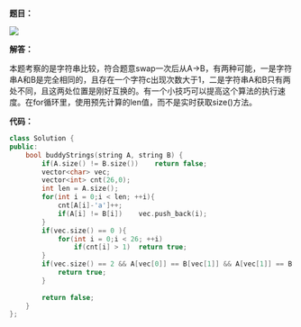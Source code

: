 **题目：**

![](http://p9zl5r4hu.bkt.clouddn.com/2018-09-29leet_859.png)

**解答：**

本题考察的是字符串比较，符合题意swap一次后从A->B，有两种可能，一是字符串A和B是完全相同的，且存在一个字符c出现次数大于1，二是字符串A和B只有两处不同，且这两处位置是刚好互换的。有一个小技巧可以提高这个算法的执行速度。在for循环里，使用预先计算的len值，而不是实时获取size()方法。

**代码：**

```cpp
class Solution {
public:
    bool buddyStrings(string A, string B) {
        if(A.size() != B.size())    return false;
        vector<char> vec;
        vector<int> cnt(26,0);
        int len = A.size();
        for(int i = 0;i < len; ++i){
            cnt[A[i]-'a']++;
            if(A[i] != B[i])    vec.push_back(i);
        }
        if(vec.size() == 0 ){
            for(int i = 0;i < 26; ++i)
                if(cnt[i] > 1)  return true;
        }
        if(vec.size() == 2 && A[vec[0]] == B[vec[1]] && A[vec[1]] == B[vec[0]]){
            return true;
        }
        
        return false;
    }
};
```

